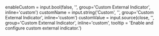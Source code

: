 

enableCustom = input.bool(false, '', group='Custom External Indicator', inline='custom')
customName = input.string('Custom', '', group='Custom External Indicator', inline='custom')
customValue = input.source(close, '', group='Custom External Indicator', inline='custom', tooltip = 'Enable and configure custom external indicator.')